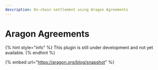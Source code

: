```yaml
---
description: On-chain settlement using Aragon Agreements
---
```


# Aragon Agreements

{% hint style="info" %}
This plugin is still under development and not yet available.
{% endhint %}

{% embed url="https://aragon.org/blog/snapshot" %}

